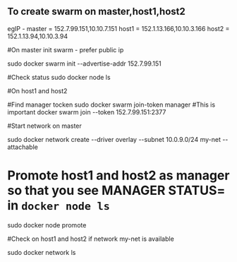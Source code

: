 ## To create swarm on master,host1,host2


egIP - 
master = 152.7.99.151,10.10.7.151
host1 = 152.1.13.166,10.10.3.166
host2 = 152.1.13.94,10.10.3.94


#On master init swarm - prefer public ip

sudo docker swarm init --advertise-addr 152.7.99.151

#Check status
sudo docker node ls

#On host1 and host2

#Find manager tocken
sudo docker swarm join-token manager
#This is important
docker swarm join  --token <token>152.7.99.151:2377

#Start network on master

sudo docker network create  --driver overlay  --subnet 10.0.9.0/24  my-net --attachable


# Promote host1 and host2 as manager so that you see MANAGER STATUS= in ```docker node ls```
sudo docker node promote <nodeid from node ls >



#Check on host1 and host2 if network my-net is available

sudo docker network ls
